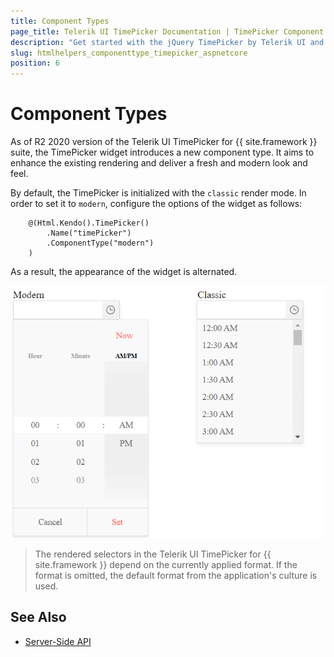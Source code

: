 ```yaml
---
title: Component Types
page_title: Telerik UI TimePicker Documentation | TimePicker Component Types | Telerik UI
description: "Get started with the jQuery TimePicker by Telerik UI and learn how to enable the modern component type."
slug: htmlhelpers_componenttype_timepicker_aspnetcore
position: 6
---
```


# Component Types

As of R2 2020 version of the Telerik UI TimePicker for {{ site.framework }} suite, the TimePicker widget introduces a new component type. It aims to enhance the existing rendering and deliver a fresh and modern look and feel. 

By default, the TimePicker is initialized with the `classic` render mode. In order to set it to `modern`, configure the options of the widget as follows:

```HtmlHelper
    @(Html.Kendo().TimePicker()
        .Name("timePicker")
        .ComponentType("modern")
    )
```

As a result, the appearance of the widget is alternated. 

![Comparison between the component types](../../../images/modern-classic-timepicker.png)

> The rendered selectors in the Telerik UI TimePicker for {{ site.framework }} depend on the currently applied format. If the format is omitted, the default format from the application's culture is used. 

## See Also

* [Server-Side API](/api/timepicker)
